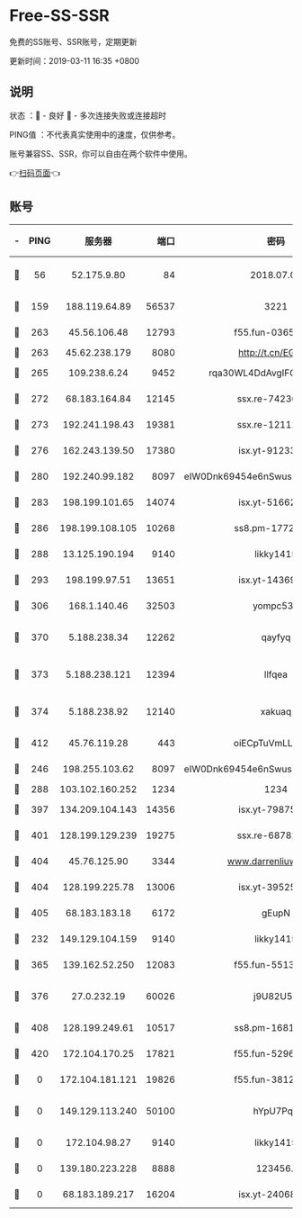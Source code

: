 # Free-SS-SSR

免费的SS账号、SSR账号，定期更新

更新时间：2019-03-11 16:35 +0800

## 说明

状态     ：🙂 - 良好 🙁 - 多次连接失败或连接超时

PING值   ：不代表真实使用中的速度，仅供参考。

账号兼容SS、SSR，你可以自由在两个软件中使用。

👉[扫码页面](https://liesauer.github.io/Free-SS-SSR/)👈

## 账号

|-|PING|服务器|端口|密码|加密方式|区域|
|:----:|:----:|:-----:|-----:|:----:|:----:|:----:|
|🙂|56|52.175.9.80|84|2018.07.07|chacha20-ietf-poly1305|HK|
|🙂|159|188.119.64.89|56537|3221|aes-256-cfb|RU|
|🙂|263|45.56.106.48|12793|f55.fun-03657766|aes-256-cfb|US|
|🙂|263|45.62.238.179|8080|http://t.cn/EGJIyrl|rc4-md5|CA|
|🙂|265|109.238.6.24|9452|rqa30WL4DdAvgIFG6Fs3znzTa|aes-256-cfb|FR|
|🙂|272|68.183.164.84|12145|ssx.re-74236055|aes-256-cfb|US|
|🙂|273|192.241.198.43|19381|ssx.re-12112932|aes-256-cfb|US|
|🙂|276|162.243.139.50|17380|isx.yt-91233807|aes-256-cfb|US|
|🙂|280|192.240.99.182|8097|eIW0Dnk69454e6nSwuspv9DmS201tQ0D|aes-256-cfb|US|
|🙂|283|198.199.101.65|14074|isx.yt-51662439|aes-256-cfb|US|
|🙂|286|198.199.108.105|10268|ss8.pm-17727916|aes-256-cfb|US|
|🙂|288|13.125.190.194|9140|likky1415|aes-256-cfb|KR|
|🙂|293|198.199.97.51|13651|isx.yt-14369544|aes-256-cfb|US|
|🙂|306|168.1.140.46|32503|yompc535|aes-256-cfb|AU|
|🙂|370|5.188.238.34|12262|qayfyq|chacha20-ietf-poly1305|BR|
|🙂|373|5.188.238.121|12394|llfqea|chacha20-ietf-poly1305|BR|
|🙂|374|5.188.238.92|12140|xakuaq|chacha20-ietf-poly1305|BR|
|🙂|412|45.76.119.28|443|oiECpTuVmLLxk4Ts|aes-256-cfb|AU|
|🙂|246|198.255.103.62|8097|eIW0Dnk69454e6nSwuspv9DmS201tQ0D|aes-256-cfb|US|
|🙂|288|103.102.160.252|1234|1234|rc4-md5|JP|
|🙂|397|134.209.104.143|14356|isx.yt-79875386|aes-256-cfb|SG|
|🙂|401|128.199.129.239|19275|ssx.re-68782281|aes-256-cfb|SG|
|🙂|404|45.76.125.90|3344|www.darrenliuwei.com|aes-256-cfb|AU|
|🙂|404|128.199.225.78|13006|isx.yt-39525710|aes-256-cfb|SG|
|🙂|405|68.183.183.18|6172|gEupN|aes-256-cfb|SG|
|🙁|232|149.129.104.159|9140|likky1415|aes-256-cfb|HK|
|🙁|365|139.162.52.250|12083|f55.fun-55135425|aes-256-cfb|SG|
|🙁|376|27.0.232.19|60026|j9U82U53|xchacha20-ietf-poly1305|HK|
|🙁|408|128.199.249.61|10517|ss8.pm-16814764|aes-256-cfb|SG|
|🙁|420|172.104.170.25|17821|f55.fun-52969616|aes-256-cfb|SG|
|🙁|0|172.104.181.121|19826|f55.fun-38127020|aes-256-cfb|SG|
|🙁|0|149.129.113.240|50100|hYpU7PqP|chacha20-ietf-poly1305|CN|
|🙁|0|172.104.98.27|9140|likky1415|aes-256-cfb|JP|
|🙁|0|139.180.223.228|8888|123456..|aes-256-cfb|JP|
|🙁|0|68.183.189.217|16204|isx.yt-24068844|aes-256-cfb|SG|

